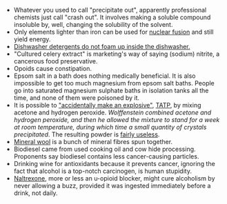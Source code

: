 * Whatever you used to call "precipitate out", apparently professional chemists just call "crash out". It involves making a soluble compound insoluble by, well, changing the solubility of the solvent.
* Only elements lighter than iron can be used for [nuclear fusion](https://en.m.wikipedia.org/wiki/Nuclear_binding_energy#/media/File%3ABinding_energy_curve_-_common_isotopes.svg) and still yield energy.
* [Dishwasher detergents do not foam up inside the dishwasher.](https://www.reddit.com/r/askscience/comments/5j08ot/how_do_suds_bubbles_influence_a_soapdetergents/)
* "Cultured celery extract" is marketing's way of saying (sodium) nitrite, a cancerous food preservative.
* Opoids cause constipation.
* Epsom salt in a bath does nothing medically beneficial. It is also impossible to get too much magnesium from epsom salt baths. People go into saturated magnesium sulphate baths in isolation tanks all the time, and none of them were poisoned by it.
* It is possible to ["accidentally make an explosive"](http://epigram.org.uk/news/2017/02/41190), [TATP](https://en.wikipedia.org/wiki/Acetone_peroxide), by mixing acetone and hydrogen peroxide. *Wolffenstein combined acetone and hydrogen peroxide, and then he allowed the mixture to stand for a week at room temperature, during which time a small quantity of crystals precipitated*. The resulting powder is [fairly useless](https://www.youtube.com/watch?v=MEdnNOi6DS4).
* [Mineral wool](https://en.wikipedia.org/wiki/Mineral_wool) is a bunch of mineral fibres spun together.
* Biodiesel came from used cooking oil and cow hide processing. Proponents say biodiesel contains less cancer-causing particles.
* Drinking wine for antioxidants because it prevents cancer, ignoring the fact that alcohol is a top-notch carcinogen, is human stupidity.
* [Naltrexone](https://en.wikipedia.org/wiki/Naltrexone), more or less an u-opioid blocker, might cure alcoholism by never allowing a buzz, provided it was ingested immediately before a drink, not daily.